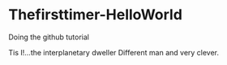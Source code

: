 # Thefirsttimer-HelloWorld
Doing the github tutorial

Tis I!...the interplanetary dweller
Different man and very clever.

